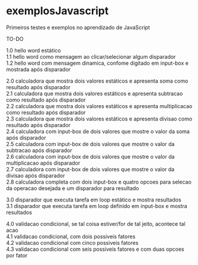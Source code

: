 # exemplosJavascript
Primeiros testes e exemplos no aprendizado de JavaScript

TO-DO

1.0	hello word estático<br>
1.1	hello word como mensagem ao clicar/selecionar algum disparador<br>
1.2	hello word com mensagem dinamica, confome digitado em input-box e mostrada após disparador<br>
	
2.0	calculadora que mostra dois valores estáticos e apresenta soma como resultado após disparador<br>
2.1	calculadora que mostra dois valores estáticos e apresenta subtracao como resultado após disparador<br>
2.2	calculadora que mostra dois valores estáticos e apresenta multiplicacao como resultado após disparador<br>
2.3	calculadora que mostra dois valores estáticos e apresenta divisao como resultado após disparador<br>
2.4	calculadora com input-box de dois valores que mostre o valor da soma após disparador<br>
2.5	calculadora com input-box de dois valores que mostre o valor da subtracao após disparador<br>
2.6	calculadora com input-box de dois valores que mostre o valor da multiplicacao após disparador<br>
2.7	calculadora com input-box de dois valores que mostre o valor da divisao após disparador<br>
2.8	calculadora completa com dois input-box e quatro opcoes para selecao da operacao desejada e um disparador para resultado<br>
	
3.0	disparador que executa tarefa em loop estático e mostra resultados<br>
3.1	disparador que executa tarefa em loop definido em input-box e mostra resultados<br>
	
4.0	validacao condicional, se tal coisa estiver/for de tal jeito, acontece tal acao<br>
4.1	validacao condicional, com dois possiveis fatores<br>
4.2	validacao condicional com cinco possiveis fatores<br>
4.3	validacao condicional com seis possiveis fatores e com duas opcoes por fator<br>
